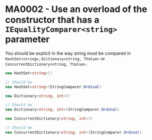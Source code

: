 # MA0002 - Use an overload of the constructor that has a `IEqualityComparer<string>` parameter

You should be explicit in the way string must be compared in `HashSet<string>`, `Dictionary<string, TValue>` or `ConcurrentDictionary<string, TValue>`.

````csharp
new HashSet<string>()

// Should be
new HashSet<string>(StringComparer.Ordinal)
````

````csharp
new Dictionary<string, int>()

// Should be
new Dictionary<string, int>(StringComparer.Ordinal)
````

````csharp
new ConcurrentDictionary<string, int>()

// Should be
new ConcurrentDictionary<string, int>(StringComparer.Ordinal)
````
